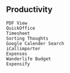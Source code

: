 ## Productivity ##

    PDF View
    QuickOffice
    Timesheet
    Sorting Thoughts
    Google Calender Search
    iCallimporter
    Expenses
    Wanderlife Budget
    Expensify

